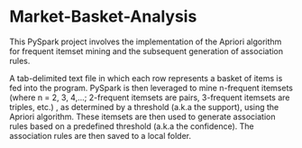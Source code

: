 # Market-Basket-Analysis
This PySpark project involves the implementation of the Apriori algorithm for frequent itemset mining and the subsequent generation of association rules.


A tab-delimited text file in which each row represents a basket of items is fed into the program. PySpark is then leveraged to mine n-frequent itemsets (where n = 2, 3, 4,...; 2-frequent itemsets are pairs, 3-frequent itemsets are triples, etc.) , as determined by a threshold (a.k.a the support), using the Apriori algorithm. These itemsets are then used to generate association rules based on a predefined threshold (a.k.a the confidence). The association rules are then saved to a local folder.
